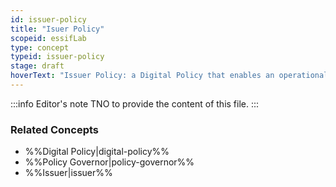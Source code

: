 ```yaml
---
id: issuer-policy
title: "Isuer Policy"
scopeid: essifLab
type: concept
typeid: issuer-policy
stage: draft
hoverText: "Issuer Policy: a Digital Policy that enables an operational Issuer component to function according to the rules of its Policy Governor."
---
```


:::info Editor's note
TNO to provide the content of this file.
:::

### Related Concepts
- %%Digital Policy|digital-policy%%
- %%Policy Governor|policy-governor%%
- %%Issuer|issuer%%
